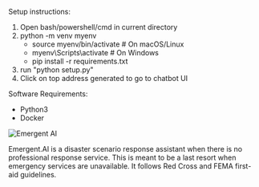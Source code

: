 Setup instructions:

1. Open bash/powershell/cmd in current directory
2. python -m venv myenv
    - source myenv/bin/activate  # On macOS/Linux
    - myenv\Scripts\activate     # On Windows
   - pip install -r requirements.txt
3. run "python setup.py"
4. Click on top address generated to go to chatbot UI

Software Requirements:
- Python3
- Docker


![Emergent AI](https://github.com/user-attachments/assets/0c899c3a-af67-4479-a307-aae71d06b5ca)

Emergent.AI is a disaster scenario response assistant when there is no professional response service. This is meant to be a last resort when emergency services are unavailable. It follows Red Cross and FEMA first-aid guidelines.


